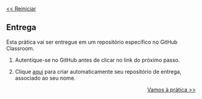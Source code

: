 <p align="left"><a href="../README.md"><< Reiniciar </a></p>

## Entrega

Esta prática vai ser entregue em um repositório específico no GitHub Classroom. 

1. Autentique-se no GitHub antes de clicar no link do próximo passo.

2. Clique [aqui](https://classroom.github.com/a/h6PAjOOn) para criar automaticamente seu repositório de entrega, associado ao seu nome. 

<p align="right"><a href="README02.md">Vamos à prática >></a> </p>
